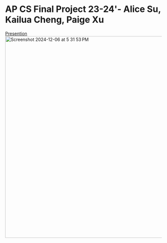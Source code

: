 # AP CS Final Project 23-24'- Alice Su, Kailua Cheng, Paige Xu

[Presention](https://docs.google.com/presentation/d/1eSGwyzvZqxE75hZKLqILc-Q1lM9ELWrSkqkcYbIfn78/edit?usp=sharing)
<br/>
<img width="648" alt="Screenshot 2024-12-06 at 5 31 53 PM" src="https://github.com/user-attachments/assets/c76c1981-1720-4ee4-8905-128aa9f26bc5">
